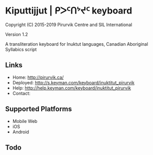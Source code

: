 Kiputtijjut | ᑭᐳᑦᑎᔾᔪᑦ keyboard
=============================

Copyright (C) 2015-2019 Pirurvik Centre and SIL International

Version 1.2

A transliteration keyboard for Inuktut languages,
Canadian Aboriginal Syllabics script

Links
-----

 * Home:     <http://pirurvik.ca/>
 * Deployed: <http://s.keyman.com/keyboard/inuktitut_pirurvik>
 * Help:     <http://help.keyman.com/keyboard/inuktitut_pirurvik>
 * Contact:  

Supported Platforms
-------------------
 * Mobile Web
 * iOS
 * Android

Todo
----
